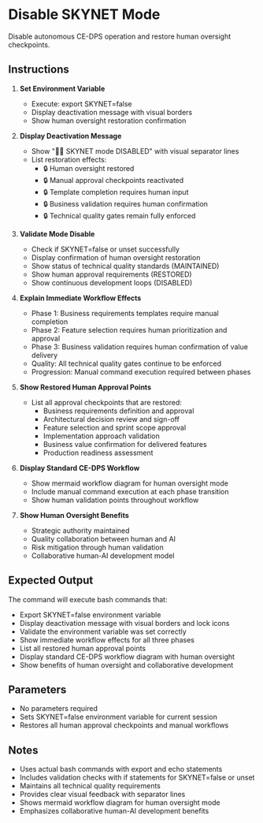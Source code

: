 # Disable SKYNET Mode

Disable autonomous CE-DPS operation and restore human oversight checkpoints.

## Instructions

1. **Set Environment Variable**
   - Execute: export SKYNET=false
   - Display deactivation message with visual borders
   - Show human oversight restoration confirmation

2. **Display Deactivation Message**
   - Show "👨‍💼 SKYNET mode DISABLED" with visual separator lines
   - List restoration effects:
     - 🔒 Human oversight restored
     - 🔒 Manual approval checkpoints reactivated
     - 🔒 Template completion requires human input
     - 🔒 Business validation requires human confirmation
     - 🔒 Technical quality gates remain fully enforced

3. **Validate Mode Disable**
   - Check if SKYNET=false or unset successfully
   - Display confirmation of human oversight restoration
   - Show status of technical quality standards (MAINTAINED)
   - Show human approval requirements (RESTORED)
   - Show continuous development loops (DISABLED)

4. **Explain Immediate Workflow Effects**
   - Phase 1: Business requirements templates require manual completion
   - Phase 2: Feature selection requires human prioritization and approval
   - Phase 3: Business validation requires human confirmation of value delivery
   - Quality: All technical quality gates continue to be enforced
   - Progression: Manual command execution required between phases

5. **Show Restored Human Approval Points**
   - List all approval checkpoints that are restored:
     - Business requirements definition and approval
     - Architectural decision review and sign-off
     - Feature selection and sprint scope approval
     - Implementation approach validation
     - Business value confirmation for delivered features
     - Production readiness assessment

6. **Display Standard CE-DPS Workflow**
   - Show mermaid workflow diagram for human oversight mode
   - Include manual command execution at each phase transition
   - Show human validation points throughout workflow

7. **Show Human Oversight Benefits**
   - Strategic authority maintained
   - Quality collaboration between human and AI
   - Risk mitigation through human validation
   - Collaborative human-AI development model

## Expected Output

The command will execute bash commands that:
- Export SKYNET=false environment variable
- Display deactivation message with visual borders and lock icons
- Validate the environment variable was set correctly
- Show immediate workflow effects for all three phases
- List all restored human approval points
- Display standard CE-DPS workflow diagram with human oversight
- Show benefits of human oversight and collaborative development

## Parameters
- No parameters required
- Sets SKYNET=false environment variable for current session
- Restores all human approval checkpoints and manual workflows

## Notes
- Uses actual bash commands with export and echo statements
- Includes validation checks with if statements for SKYNET=false or unset
- Maintains all technical quality requirements
- Provides clear visual feedback with separator lines
- Shows mermaid workflow diagram for human oversight mode
- Emphasizes collaborative human-AI development benefits